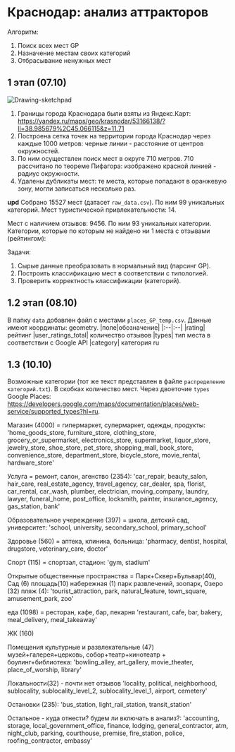 # Краснодар: анализ аттракторов

Алгоритм:
1. Поиск всех мест GP
2. Назначение местам своих категорий
3. Отбрасывание ненужных мест

## 1 этап (07.10)
<img src="https://i.ibb.co/mb15cnn/Drawing-sketchpad.jpg" alt="Drawing-sketchpad" border="0">

1. Границы города Краснодара были взяты из Яндекс.Карт: https://yandex.ru/maps/geo/krasnodar/53166138/?ll=38.985679%2C45.066115&z=11.71
2. Построена сетка точек на территории города Краснодар через каждые 1000 метров: черные линии - расстояние от центров окружностей.
3. По ним осуществлен поиск мест в округе 710 метров. 710 рассчитано по теореме Пифагора: изображено красной линией - радиус окружности.
4. Удалены дубликаты мест: те места, которые попадают в оранжевую зону, могли записаться несколько раз.

**upd**
Собрано 15527 мест (датасет `raw_data.csv`). По ним 99 уникальных категорий. Мест туристической привлекательности: 14. 

Мест с наличием отзывов: 9456. По ним 93 уникальных категории. Категории, которые по которым не найдено ни 1 места с отзывами (рейтингом):

Задачи: 
1. Сырые данные преобразовать в нормальный вид (парсинг GP).
2. Построить классификацию мест в соответствии с типологией.
3. Проверить корректность классификации (категорий).

## 1.2 этап (08.10)

В папку `data` добавлен файл с местами `places_GP_temp.csv`. Данные имеют координаты: geometry. 
|поле|обозначение|
|:--|:--|
|rating| рейтинг
|user_ratings_total| количество отзывов
|types| тип места в соответствии с Google API
|category| категория ru

## 1.3 (10.10)
Возможные категории (тот же текст представлен в файле `распределение категорий.txt`). В скобках количество мест. Через двоеточие `types` Google Places: https://developers.google.com/maps/documentation/places/web-service/supported_types?hl=ru.

Магазин (4000) = гипермаркет, супермаркет, одежды, продукты:
'home_goods_store, furniture_store, clothing_store, grocery_or_supermarket, electronics_store, supermarket, liquor_store, jewelry_store, shoe_store, pet_store, shopping_mall, book_store, convenience_store, department_store, bicycle_store, movie_rental, hardware_store'

Услуга = ремонт, салон, агенство (2354):
'car_repair, beauty_salon, hair_care, real_estate_agency, travel_agency, car_dealer, spa, florist, car_rental, car_wash, plumber, electrician, moving_company, laundry, lawyer, funeral_home, post_office, locksmith, painter, insurance_agency, gas_station, bank'

Образовательное учереждение (397) = школа, детский сад, университет:
'school, university, secondary_school, primary_school'

Здоровье (560) = аптека, клиника, больница:
'pharmacy, dentist, hospital, drugstore, veterinary_care, doctor'

Спорт (115) = спортзал, стадион:
'gym, stadium'

Открытые общественные пространства = 
Парк+Сквер+Бульвар(40), Сад (6)
площадь(10)
набережная (1)
парк развлечений, 
зоопарк,
Озеро (32)
пляж (4):
'tourist_attraction, park, natural_feature, town_square, amusement_park, zoo'

еда (1098) = ресторан, кафе, бар, пекарня
'restaurant, cafe, bar, bakery, meal_delivery, meal_takeaway'

ЖК (160)

Помещения культурные и развлекательные (47)
музей+галерея+церковь, собор+театр+кинотеатр + боулинг+библиотека:
'bowling_alley, art_gallery, movie_theater, place_of_worship, library'

Локальности(32) - почти нет отзывов
'locality, political, neighborhood, sublocality, sublocality_level_2, sublocality_level_1, airport, cemetery'

Остановки (235):
'bus_station, light_rail_station, transit_station'

Остальное - куда отнести? будем ли включать в анализ?:
'accounting, storage, local_government_office, finance, lodging, general_contractor, atm, night_club, parking, courthouse, premise, fire_station, police,  roofing_contractor, embassy'
